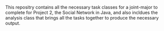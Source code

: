 This repositry contains all the necessary task classes for a joint-major to complete for Project 2, the Social Network in Java, and also incldues the analysis class that brings all the tasks together to produce the necessary output.
